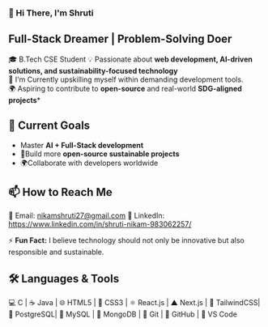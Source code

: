    ### 👋 Hi There, I'm Shruti
    
   ## Full-Stack Dreamer | Problem-Solving Doer
🎓 B.Tech CSE Student 
💡 Passionate about **web development, AI-driven solutions, and sustainability-focused technology**  
🚀 I'm Currently upskilling myself within demanding development tools.  
🌍 Aspiring to contribute to **open-source** and real-world **SDG-aligned projects***

## 🎯 Current Goals  
-   Master **AI + Full-Stack development**  
-  🌱Build more **open-source sustainable projects**  
-  🌍Collaborate with developers worldwide 
  
## 📫 How to Reach Me 
📧 Email: nikamshruti27@gmail.com
💼 LinkedIn: https://www.linkedin.com/in/shruti-nikam-983062257/ 

⚡  **Fun Fact:** I believe technology should not only be innovative but also responsible and sustainable.

 
## 🛠️ Languages & Tools  
💻 C | ☕ Java |  🌐 HTML5 | 🎨 CSS3 | ⚛️ React.js | ▲ Next.js | 🌊 TailwindCSS| 🐘 PostgreSQL| 🐬 MySQL | 🍃 MongoDB | 🌲 Git | 🐙 GitHub | 📝 VS Code
